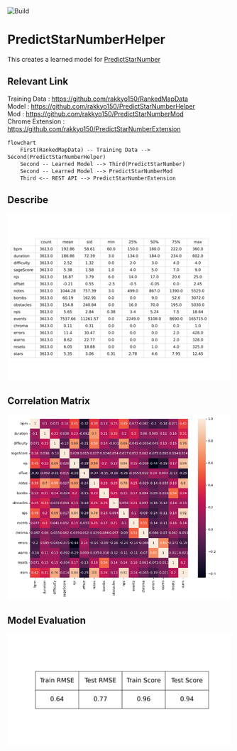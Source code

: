 ![Build](https://github.com/rakkyo150/PredictStarNumberHelper/actions/workflows/main.yml/badge.svg)

# PredictStarNumberHelper
This creates a learned model for [PredictStarNumber](https://github.com/rakkyo150/PredictStarNumber)

## Relevant Link

Training Data : https://github.com/rakkyo150/RankedMapData <br>
Model : https://github.com/rakkyo150/PredictStarNumberHelper <br>
Mod : https://github.com/rakkyo150/PredictStarNumberMod <br>
Chrome Extension : https://github.com/rakkyo150/PredictStarNumberExtension <br>

```mermaid
flowchart
    First(RankedMapData) -- Training Data --> Second(PredictStarNumberHelper)
    Second -- Learned Model --> Third(PredictStarNumber)
    Second -- Learned Model --> PredictStarNumberMod
    Third <-- REST API --> PredictStarNumberExtension
```

## Describe
![Describe](describe.png)

## Correlation Matrix
![Correlation Matrix](correlation.png)

## Model Evaluation
![Model Evaluation](modelEvaluation.png)
